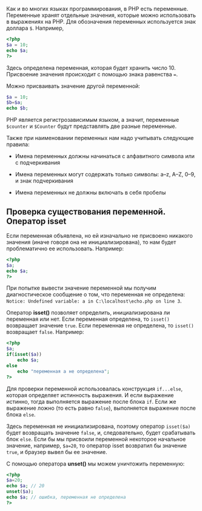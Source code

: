 Как и во многих языках программирования, в PHP есть переменные. Переменные хранят отдельные значения, которые можно использовать в выражениях на PHP. Для обозначения переменных используется знак доллара `$`. Например,

```php
<?php
$a = 10;
echo $a;
?>
```

Здесь определена переменная, которая будет хранить число 10. Присвоение значения происходит с помощью знака равенства `=`.

Можно присваивать значение другой переменной:

```php
$a = 10;
$b=$a;
echo $b;
```

PHP является регистрозависимым языком, а значит, переменные `$counter` и `$Counter` будут представлять две разные переменные.

Также при наименовании переменных нам надо учитывать следующие правила:

- Имена переменных должны начинаться с алфавитного символа или с подчеркивания

- Имена переменных могут содержать только символы: a–z, A–Z, 0–9, и знак подчеркивания

- Имена переменных не должны включать в себя пробелы

## Проверка существования переменной. Оператор isset

Если переменная объявлена, но ей изначально не присвоено никакого значения (иначе говоря она не инициализирована), то нам будет проблематично ее использовать. Например:

```php
<?php
$a;
echo $a;
?>
```

При попытке вывести значение переменной мы получим диагностическое сообщение о том, что переменная не определена: `Notice: Undefined variable: a in C:\localhost\echo.php on line 3`.

Оператор **isset()** позволяет определить, инициализирована ли переменная или нет. Если переменная определена, то `isset()` возвращает значение `true`. Если переменная не определена, то `isset()` возвращает `false`. Например:

```php
<?php
$a;
if(isset($a))
    echo $a;
else
    echo "переменная a не определена";
?>
```

Для проверки переменной использовалась конструкция `if...else`, которая определяет истинность выражения. И если выражение истинно, тогда выполняется выражение после блока `if`. Если же выражение ложно (то есть равно `false`), выполняется выражение после блока `else`.

Здесь переменная не инициализирована, поэтому оператор `isset($a)` будет возвращать значение `false`, и, следовательно, будет срабатывать блок `else`. Если бы мы присвоили переменной некоторое начальное значение, например, `$a=20`, то оператор isset возвратил бы значение `true`, и браузер вывел бы ее значение.

С помощью оператора **unset()** мы можем уничтожить переменную:

```php
<?php
$a=20;
echo $a; // 20
unset($a);
echo $a; // ошибка, переменная не определена
?>
```